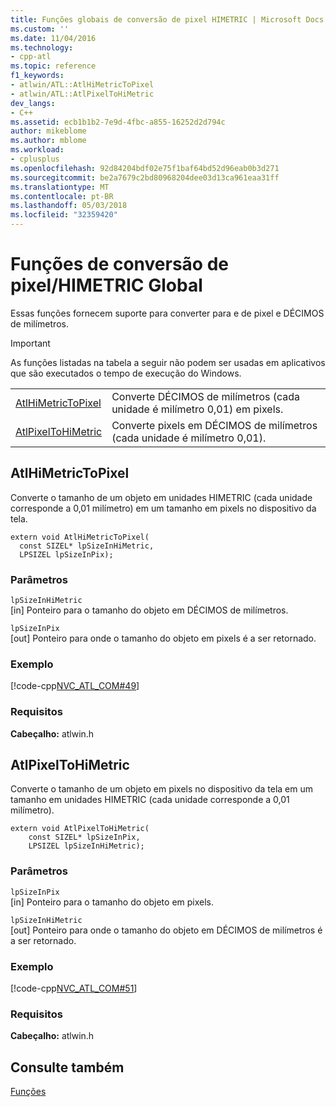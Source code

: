 ```yaml
---
title: Funções globais de conversão de pixel HIMETRIC | Microsoft Docs
ms.custom: ''
ms.date: 11/04/2016
ms.technology:
- cpp-atl
ms.topic: reference
f1_keywords:
- atlwin/ATL::AtlHiMetricToPixel
- atlwin/ATL::AtlPixelToHiMetric
dev_langs:
- C++
ms.assetid: ecb1b1b2-7e9d-4fbc-a855-16252d2d794c
author: mikeblome
ms.author: mblome
ms.workload:
- cplusplus
ms.openlocfilehash: 92d84204bdf02e75f1baf64bd52d96eab0b3d271
ms.sourcegitcommit: be2a7679c2bd80968204dee03d13ca961eaa31ff
ms.translationtype: MT
ms.contentlocale: pt-BR
ms.lasthandoff: 05/03/2018
ms.locfileid: "32359420"
---
```

# <a name="pixelhimetric-conversion-global-functions"></a>Funções de conversão de pixel/HIMETRIC Global
Essas funções fornecem suporte para converter para e de pixel e DÉCIMOS de milímetros.  
  
> [!IMPORTANT]
>  As funções listadas na tabela a seguir não podem ser usadas em aplicativos que são executados o tempo de execução do Windows.  
  
|||  
|-|-|  
|[AtlHiMetricToPixel](#atlhimetrictopixel)|Converte DÉCIMOS de milímetros (cada unidade é milímetro 0,01) em pixels.|  
|[AtlPixelToHiMetric](#atlpixeltohimetric)|Converte pixels em DÉCIMOS de milímetros (cada unidade é milímetro 0,01).|  
  
##  <a name="atlhimetrictopixel"></a>  AtlHiMetricToPixel  
 Converte o tamanho de um objeto em unidades HIMETRIC (cada unidade corresponde a 0,01 milímetro) em um tamanho em pixels no dispositivo da tela.  
  
 
```
extern void AtlHiMetricToPixel(
  const SIZEL* lpSizeInHiMetric, 
  LPSIZEL lpSizeInPix);
```  
  
### <a name="parameters"></a>Parâmetros  
 `lpSizeInHiMetric`  
 [in] Ponteiro para o tamanho do objeto em DÉCIMOS de milímetros.  
  
 `lpSizeInPix`  
 [out] Ponteiro para onde o tamanho do objeto em pixels é a ser retornado.  
  
### <a name="example"></a>Exemplo  
 [!code-cpp[NVC_ATL_COM#49](../../atl/codesnippet/cpp/pixel-himetric-conversion-global-functions_1.cpp)]  

### <a name="requirements"></a>Requisitos  
 **Cabeçalho:** atlwin.h  
  
##  <a name="atlpixeltohimetric"></a>  AtlPixelToHiMetric  
 Converte o tamanho de um objeto em pixels no dispositivo da tela em um tamanho em unidades HIMETRIC (cada unidade corresponde a 0,01 milímetro).  
  
```
extern void AtlPixelToHiMetric(
    const SIZEL* lpSizeInPix, 
    LPSIZEL lpSizeInHiMetric);
```  
  
### <a name="parameters"></a>Parâmetros  
 `lpSizeInPix`  
 [in] Ponteiro para o tamanho do objeto em pixels.  
  
 `lpSizeInHiMetric`  
 [out] Ponteiro para onde o tamanho do objeto em DÉCIMOS de milímetros é a ser retornado.  
  
### <a name="example"></a>Exemplo  
 [!code-cpp[NVC_ATL_COM#51](../../atl/codesnippet/cpp/pixel-himetric-conversion-global-functions_2.cpp)]  

### <a name="requirements"></a>Requisitos  
 **Cabeçalho:** atlwin.h  

## <a name="see-also"></a>Consulte também  
 [Funções](../../atl/reference/atl-functions.md)
